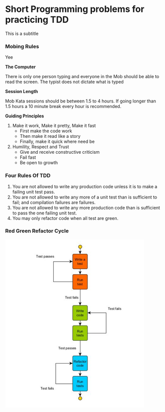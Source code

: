 # Short Programming problems for practicing TDD

This is a subtitle

### Mobing Rules

Yee

**The Computer**

There is only one person typing and everyone in the Mob should be able to read the screen. The typist does not dictate what is typed

**Session Length**

Mob Kata sessions should be between 1.5 to 4 hours. If going longer than 1.5 hours a 10 minute break every hour is
recommended.

**Guiding Principles**

1. Make it work, Make it pretty, Make it fast
   - First make the code work
   - Then make it read like a story
   - Finally, make it quick where need be
2. Humility, Respect and Trust
   - Give and receive constructive criticism
   - Fail fast
   - Be open to growth

### Four Rules Of TDD

1. You are not allowed to write any production code unless it is to make a failing unit test pass.
2. You are not allowed to write any more of a unit test than is sufficient to fail; and compilation failures are
   failures.
3. You are not allowed to write any more production code than is sufficient to pass the one failing unit test.
4. You may only refactor code when all test are green.

### Red Green Refactor Cycle
![img.png](img.png)


